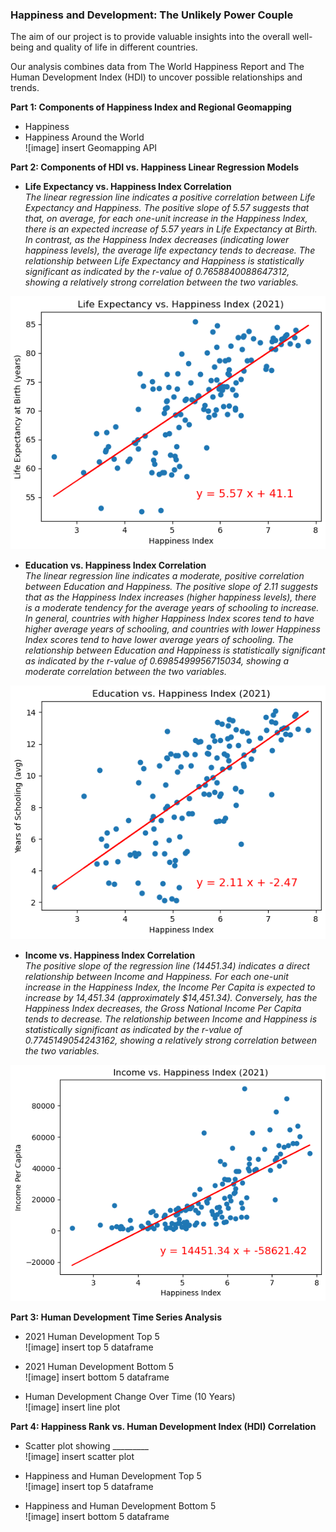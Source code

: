 ### Happiness and Development: The Unlikely Power Couple
The aim of our project is to provide valuable insights into the overall well-being and quality of life in different countries. 

Our analysis combines data from The World Happiness Report and The Human Development Index (HDI) to uncover possible relationships and trends.

**Part 1: Components of Happiness Index and Regional Geomapping**<br>
* Happiness 
* Happiness Around the World<br>
![image] insert Geomapping API

**Part 2: Components of HDI vs. Happiness Linear Regression Models**<br>

* **Life Expectancy vs. Happiness Index Correlation**<br>
  *The linear regression line indicates a positive correlation between Life Expectancy and Happiness. The positive slope of 5.57 suggests that that, on average, for each one-unit increase in the Happiness Index, there is an expected increase of 5.57 years in Life Expectancy at Birth. In contrast, as the Happiness Index decreases (indicating lower happiness levels), the average life expectancy tends to decrease. The relationship between Life Expectancy and Happiness is statistically significant as indicated by the r-value of 0.7658840088647312, showing a relatively strong correlation between the two variables.*<br>

![image](https://github.com/mgtaylor119/Project1-HDI_WorldHappiness/blob/Rachaels_Branch/images/Life_Expectancy_Happiness_Linear_Regression.png?raw=true)

* **Education vs. Happiness Index Correlation**<br>
  *The linear regression line indicates a moderate, positive correlation between Education and Happiness. The positive slope of 2.11 suggests that as the Happiness Index increases (higher happiness levels), there is a moderate tendency for the average years of schooling to increase. In general, countries with higher Happiness Index scores tend to have higher average years of schooling, and countries with lower Happiness Index scores tend to have lower average years of schooling. The relationship between Education and Happiness is statistically significant as indicated by the r-value of 0.6985499956715034, showing a moderate correlation between the two variables.*<br>
  
![image](https://github.com/mgtaylor119/Project1-HDI_WorldHappiness/blob/Rachaels_Branch/images/Education_Happiness_Linear_Regression.png?raw=true)

* **Income vs. Happiness Index Correlation**<br>
  *The positive slope of the regression line (14451.34) indicates a direct relationship between Income and Happiness. For each one-unit increase in the Happiness Index, the Income Per Capita is expected to increase by 14,451.34 (approximately $14,451.34). Conversely, has the Happiness Index decreases, the Gross National Income Per Capita tends to decrease. The relationship between Income and Happiness is statistically significant as indicated by the r-value of 0.7745149054243162, showing a relatively strong correlation between the two variables.*<br>
  
![image](https://github.com/mgtaylor119/Project1-HDI_WorldHappiness/blob/Rachaels_Branch/images/Income_Happiness_Linear_Regression.png?raw=true)

**Part 3: Human Development Time Series Analysis**<br>
* 2021 Human Development Top 5<br>
![image] insert top 5 dataframe

* 2021 Human Development Bottom 5<br>
![image] insert bottom 5 dataframe

* Human Development Change Over Time (10 Years)<br>
![image] insert line plot

**Part 4: Happiness Rank vs. Human Development Index (HDI) Correlation**<br>
* Scatter plot showing _________ <br>
![image] insert scatter plot

* Happiness and Human Development Top 5<br>
![image] insert top 5 dataframe

* Happiness and Human Development Bottom 5<br>
![image] insert bottom 5 dataframe
